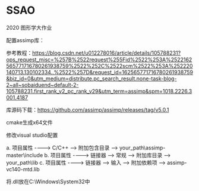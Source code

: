 # SSAO
2020 图形学大作业

配置assimp库：

参考教程：https://blog.csdn.net/u012278016/article/details/105788231?ops_request_misc=%257B%2522request%255Fid%2522%253A%2522162565771716780261938759%2522%252C%2522scm%2522%253A%252220140713.130102334..%2522%257D&request_id=162565771716780261938759&biz_id=0&utm_medium=distribute.pc_search_result.none-task-blog-2~all~sobaiduend~default-2-105788231.first_rank_v2_pc_rank_v29&utm_term=assimp&spm=1018.2226.3001.4187

库源码下载：https://github.com/assimp/assimp/releases/tag/v5.0.1

cmake生成x64文件

修改visual studio配置

a. 项目属性 ----> C/C++ —> 附加包含目录 —> your_path\assimp-master\include
b. 项目属性 ----> 链接器 —> 常规 —> 附加库目录 —> your_path\lib
c. 项目属性 ----> 链接器 —> 输入 —> 附加依赖项 —> assimp-vc140-mtd.lib

将.dll放在C:\Windows\System32中

